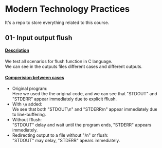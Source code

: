 # Modern Technology Practices
It's a repo to store everything related to this course.
## 01- Input output flush 

#### <u>Description</u>
We test all scenarios for flush function in C language.<br>
We can see in the outputs files different cases and different outputs.

#### <u>Comperision between cases</u>
- Original program:<br>
Here we used the the original code, and we can see that "STDOUT" and "STDERR" appear immediately due to explicit fflush.
- With `\n` added:<br> 
We see that both "STDOUT\n" and "STDERR\n" appear immediately due to line-buffering.
- Without fflush:<br> 
"STDOUT" delay and wait until the program ends, "STDERR" appears immediately.
- Redirecting output to a file without "/n" or flush: <br>
"STDOUT" may delay, "STDERR" apears immediately.